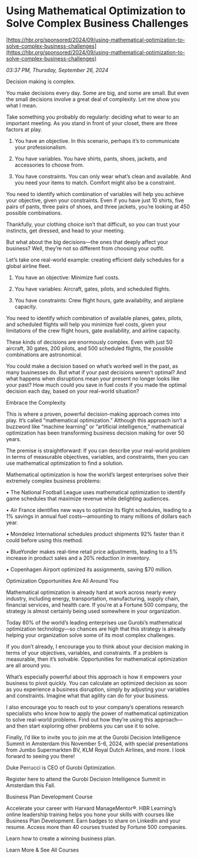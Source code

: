 # Using Mathematical Optimization to Solve Complex Business Challenges

[https://hbr.org/sponsored/2024/09/using-mathematical-optimization-to-solve-complex-business-challenges](https://hbr.org/sponsored/2024/09/using-mathematical-optimization-to-solve-complex-business-challenges)

*03:37 PM, Thursday, September 26, 2024*

Decision making is complex.

You make decisions every day. Some are big, and some are small. But even the small decisions involve a great deal of complexity. Let me show you what I mean.

Take something you probably do regularly: deciding what to wear to an important meeting. As you stand in front of your closet, there are three factors at play.

1. You have an objective. In this scenario, perhaps it’s to communicate your professionalism.

2. You have variables. You have shirts, pants, shoes, jackets, and accessories to choose from.

3. You have constraints. You can only wear what’s clean and available. And you need your items to match. Comfort might also be a constraint.

You need to identify which combination of variables will help you achieve your objective, given your constraints. Even if you have just 10 shirts, five pairs of pants, three pairs of shoes, and three jackets, you’re looking at 450 possible combinations.

Thankfully, your clothing choice isn’t that difficult, so you can trust your instincts, get dressed, and head to your meeting.

But what about the big decisions—the ones that deeply affect your business? Well, they’re not so different from choosing your outfit.

Let’s take one real-world example: creating efficient daily schedules for a global airline fleet.

1. You have an objective: Minimize fuel costs.

2. You have variables: Aircraft, gates, pilots, and scheduled flights.

3. You have constraints: Crew flight hours, gate availability, and airplane capacity.

You need to identify which combination of available planes, gates, pilots, and scheduled flights will help you minimize fuel costs, given your limitations of the crew flight hours, gate availability, and airline capacity.

These kinds of decisions are enormously complex. Even with just 50 aircraft, 30 gates, 200 pilots, and 500 scheduled flights, the possible combinations are astronomical.

You could make a decision based on what’s worked well in the past, as many businesses do. But what if your past decisions weren’t optimal? And what happens when disruptions mean your present no longer looks like your past? How much could you save in fuel costs if you made the optimal decision each day, based on your real-world situation?

Embrace the Complexity

This is where a proven, powerful decision-making approach comes into play. It’s called “mathematical optimization.” Although this approach isn’t a buzzword like “machine learning” or “artificial intelligence,” mathematical optimization has been transforming business decision making for over 50 years.

The premise is straightforward: If you can describe your real-world problem in terms of measurable objectives, variables, and constraints, then you can use mathematical optimization to find a solution.

Mathematical optimization is how the world’s largest enterprises solve their extremely complex business problems:

• The National Football League uses mathematical optimization to identify game schedules that maximize revenue while delighting audiences.

• Air France identifies new ways to optimize its flight schedules, leading to a 1% savings in annual fuel costs—amounting to many millions of dollars each year.

• Mondelez International schedules product shipments 92% faster than it could before using this method.

• BlueYonder makes real-time retail price adjustments, leading to a 5% increase in product sales and a 20% reduction in inventory.

• Copenhagen Airport optimized its assignments, saving $70 million.

Optimization Opportunities Are All Around You

Mathematical optimization is already hard at work across nearly every industry, including energy, transportation, manufacturing, supply chain, financial services, and health care. If you’re at a Fortune 500 company, the strategy is almost certainly being used somewhere in your organization.

Today 80% of the world’s leading enterprises use Gurobi’s mathematical optimization technology—so chances are high that this strategy is already helping your organization solve some of its most complex challenges.

If you don’t already, I encourage you to think about your decision making in terms of your objectives, variables, and constraints. If a problem is measurable, then it’s solvable. Opportunities for mathematical optimization are all around you.

What’s especially powerful about this approach is how it empowers your business to pivot quickly. You can calculate an optimized decision as soon as you experience a business disruption, simply by adjusting your variables and constraints. Imagine what that agility can do for your business.

I also encourage you to reach out to your company’s operations research specialists who know how to apply the power of mathematical optimization to solve real-world problems. Find out how they’re using this approach—and then start exploring other problems you can use it to solve.

Finally, I’d like to invite you to join me at the Gurobi Decision Intelligence Summit in Amsterdam this November 5-6, 2024, with special presentations from Jumbo Supermarkten BV, KLM Royal Dutch Airlines, and more. I look forward to seeing you there!

Duke Perrucci is CEO of Gurobi Optimization.

Register here to attend the Gurobi Decision Intelligence Summit in Amsterdam this Fall.

Business Plan Development Course

Accelerate your career with Harvard ManageMentor®. HBR Learning’s online leadership training helps you hone your skills with courses like Business Plan Development. Earn badges to share on LinkedIn and your resume. Access more than 40 courses trusted by Fortune 500 companies.

Learn how to create a winning business plan.

Learn More & See All Courses

